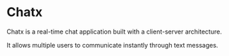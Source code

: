 # Chatx

Chatx is a real-time chat application built with a client-server architecture.

It allows multiple users to communicate instantly through text messages.
